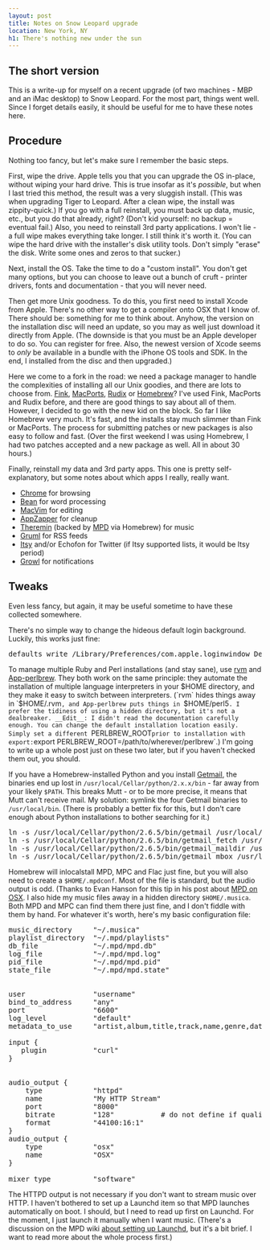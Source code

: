 ```yaml
---
layout: post
title: Notes on Snow Leopard upgrade
location: New York, NY
h1: There's nothing new under the sun
---
```


## The short version

This is a write-up for myself on a recent upgrade (of two machines - MBP and an iMac desktop) to Snow Leopard. For the most part, things went well. Since I forget details easily, it should be useful for me to have these notes here.

## Procedure

Nothing too fancy, but let's make sure I remember the basic steps.

First, wipe the drive. Apple tells you that you can upgrade the OS in-place, without wiping your hard drive. This is true insofar as it's *possible*, but when I last tried this method, the result was a very sluggish install. (This was when upgrading Tiger to Leopard. After a clean wipe, the install was zippity-quick.) If you go with a full reinstall, you must back up data, music, etc., but you do that already, right? (Don't kid yourself: no backup = eventual fail.) Also, you need to reinstall 3rd party applications. I won't lie - a full wipe makes everything take longer. I still think it's worth it. (You can wipe the hard drive with the installer's disk utility tools. Don't simply "erase" the disk. Write some ones and zeros to that sucker.)

Next, install the OS. Take the time to do a "custom install". You don't get many options, but you can choose to leave out a bunch of cruft - printer drivers, fonts and documentation - that you will never need.

Then get more Unix goodness. To do this, you first need to install Xcode from Apple. There's no other way to get a compiler onto OSX that I know of. There should be: something for me to think about. Anyhow, the version on the installation disc will need an update, so you may as well just download it directly from Apple. (The downside is that you must be an Apple developer to do so. You can register for free. Also, the newest version of Xcode seems to _only_ be available in a bundle with the iPhone OS tools and SDK. In the end, I installed from the disc and then upgraded.)

Here we come to a fork in the road: we need a package manager to handle the complexities of installing all our Unix goodies, and there are lots to choose from. [Fink][fink], [MacPorts][macports], [Rudix][rudix] or [Homebrew][homebrew]? I've used Fink, MacPorts and Rudix before, and there are good things to say about all of them. However, I decided to go with the new kid on the block. So far I like Homebrew very much. It's fast, and the installs stay much slimmer than Fink or MacPorts. The process for submitting patches or new packages is also easy to follow and fast. (Over the first weekend I was using Homebrew, I had two patches accepted and a new package as well. All in about 30 hours.)

Finally, reinstall my data and 3rd party apps. This one is pretty self-explanatory, but some notes about which apps I really, really want.

+ [Chrome][chrome] for browsing
+ [Bean][bean] for word processing
+ [MacVim][macvim] for editing
+ [AppZapper][appzapper] for cleanup
+ [Theremin][theremin] (backed by [MPD][mpd] via Homebrew) for music
+ [Gruml][gruml] for RSS feeds
+ [Itsy][itsy] and/or Echofon for Twitter (if Itsy supported lists, it would be Itsy period)
+ [Growl][growl] for notifications

## Tweaks

Even less fancy, but again, it may be useful sometime to have these collected somewhere.

There's no simple way to change the hideous default login background. Luckily, this works just fine:

<pre class="textmate-source"><span class="source source_shell">defaults write /Library/Preferences/com.apple.loginwindow DesktopPicture /path/to/picture.png</span></pre>

To manage multiple Ruby and Perl installations (and stay sane), use [rvm][rvm] and [App-perlbrew][perlbrew]. They both work on the same principle: they automate the installation of multiple language interpreters in your $HOME directory, and they make it easy to switch between interpreters. (`rvm` hides things away in `$HOME/.rvm`, and App-perlbrew puts things in `$HOME/perl5`. I prefer the tidiness of using a hidden directory, but it's not a dealbreaker. __Edit__: I didn't read the documentation carefully enough. You can change the default installation location easily. Simply set a different `PERLBREW_ROOT` prior to installation with export: `export PERLBREW_ROOT=/path/to/wherever/perlbrew`.) I'm going to write up a whole post just on these two later, but if you haven't checked them out, you should.

If you have a Homebrew-installed Python and you install [Getmail][getmail], the binaries end up lost in `/usr/local/Cellar/python/2.x.x/bin` - far away from your likely `$PATH`. This breaks Mutt - or to be more precise, it means that Mutt can't receive mail. My solution: symlink the four Getmail binaries to `/usr/local/bin`. (There is probably a better fix for this, but I don't care enough about Python installations to bother searching for it.)

<pre class="textmate-source"><span class="source source_shell">ln -s /usr/local/Cellar/python/2.6.5/bin/getmail /usr/local/bin/getmail
ln -s /usr/local/Cellar/python/2.6.5/bin/getmail_fetch /usr/local/bin/getmail_fetch
ln -s /usr/local/Cellar/python/2.6.5/bin/getmail_maildir /usr/local/bin/getmail_maildir
ln -s /usr/local/Cellar/python/2.6.5/bin/getmail_mbox /usr/local/bin/getmail_mbox</span></pre>

Homebrew will inlocalstall MPD, MPC and Flac just fine, but you will also need to create a `$HOME/.mpdconf`. Most of the file is standard, but the audio output is odd. (Thanks to Evan Hanson for this tip in his post about [MPD on OSX](http://evanhanson.com/2010/03/22/mpd-on-os-x/). I also hide my music files away in a hidden directory `$HOME/.musica`. Both MPD and MPC can find them there just fine, and I don't fiddle with them by hand. For whatever it's worth, here's my basic configuration file:

<pre class="textmate-source"><span class="source source_shell">music_directory     <span class="string string_quoted string_quoted_double string_quoted_double_shell"><span class="punctuation punctuation_definition punctuation_definition_string punctuation_definition_string_begin punctuation_definition_string_begin_shell">"</span>~/.musica<span class="punctuation punctuation_definition punctuation_definition_string punctuation_definition_string_end punctuation_definition_string_end_shell">"</span></span>
playlist_directory  <span class="string string_quoted string_quoted_double string_quoted_double_shell"><span class="punctuation punctuation_definition punctuation_definition_string punctuation_definition_string_begin punctuation_definition_string_begin_shell">"</span>~/.mpd/playlists<span class="punctuation punctuation_definition punctuation_definition_string punctuation_definition_string_end punctuation_definition_string_end_shell">"</span></span>
db_file             <span class="string string_quoted string_quoted_double string_quoted_double_shell"><span class="punctuation punctuation_definition punctuation_definition_string punctuation_definition_string_begin punctuation_definition_string_begin_shell">"</span>~/.mpd/mpd.db<span class="punctuation punctuation_definition punctuation_definition_string punctuation_definition_string_end punctuation_definition_string_end_shell">"</span></span>
log_file            <span class="string string_quoted string_quoted_double string_quoted_double_shell"><span class="punctuation punctuation_definition punctuation_definition_string punctuation_definition_string_begin punctuation_definition_string_begin_shell">"</span>~/.mpd/mpd.log<span class="punctuation punctuation_definition punctuation_definition_string punctuation_definition_string_end punctuation_definition_string_end_shell">"</span></span>
pid_file            <span class="string string_quoted string_quoted_double string_quoted_double_shell"><span class="punctuation punctuation_definition punctuation_definition_string punctuation_definition_string_begin punctuation_definition_string_begin_shell">"</span>~/.mpd/mpd.pid<span class="punctuation punctuation_definition punctuation_definition_string punctuation_definition_string_end punctuation_definition_string_end_shell">"</span></span>
state_file          <span class="string string_quoted string_quoted_double string_quoted_double_shell"><span class="punctuation punctuation_definition punctuation_definition_string punctuation_definition_string_begin punctuation_definition_string_begin_shell">"</span>~/.mpd/mpd.state<span class="punctuation punctuation_definition punctuation_definition_string punctuation_definition_string_end punctuation_definition_string_end_shell">"</span></span>


user                <span class="string string_quoted string_quoted_double string_quoted_double_shell"><span class="punctuation punctuation_definition punctuation_definition_string punctuation_definition_string_begin punctuation_definition_string_begin_shell">"</span>username<span class="punctuation punctuation_definition punctuation_definition_string punctuation_definition_string_end punctuation_definition_string_end_shell">"</span></span>
bind_to_address     <span class="string string_quoted string_quoted_double string_quoted_double_shell"><span class="punctuation punctuation_definition punctuation_definition_string punctuation_definition_string_begin punctuation_definition_string_begin_shell">"</span>any<span class="punctuation punctuation_definition punctuation_definition_string punctuation_definition_string_end punctuation_definition_string_end_shell">"</span></span>
port                <span class="string string_quoted string_quoted_double string_quoted_double_shell"><span class="punctuation punctuation_definition punctuation_definition_string punctuation_definition_string_begin punctuation_definition_string_begin_shell">"</span>6600<span class="punctuation punctuation_definition punctuation_definition_string punctuation_definition_string_end punctuation_definition_string_end_shell">"</span></span>
log_level           <span class="string string_quoted string_quoted_double string_quoted_double_shell"><span class="punctuation punctuation_definition punctuation_definition_string punctuation_definition_string_begin punctuation_definition_string_begin_shell">"</span>default<span class="punctuation punctuation_definition punctuation_definition_string punctuation_definition_string_end punctuation_definition_string_end_shell">"</span></span>
metadata_to_use     <span class="string string_quoted string_quoted_double string_quoted_double_shell"><span class="punctuation punctuation_definition punctuation_definition_string punctuation_definition_string_begin punctuation_definition_string_begin_shell">"</span>artist,album,title,track,name,genre,date,composer,performer,disc<span class="punctuation punctuation_definition punctuation_definition_string punctuation_definition_string_end punctuation_definition_string_end_shell">"</span></span>

input <span class="meta meta_scope meta_scope_group meta_scope_group_shell"><span class="punctuation punctuation_definition punctuation_definition_group punctuation_definition_group_shell">{</span>
   plugin           <span class="string string_quoted string_quoted_double string_quoted_double_shell"><span class="punctuation punctuation_definition punctuation_definition_string punctuation_definition_string_begin punctuation_definition_string_begin_shell">"</span>curl<span class="punctuation punctuation_definition punctuation_definition_string punctuation_definition_string_end punctuation_definition_string_end_shell">"</span></span>
<span class="punctuation punctuation_definition punctuation_definition_group punctuation_definition_group_shell">}</span></span>


audio_output <span class="meta meta_scope meta_scope_group meta_scope_group_shell"><span class="punctuation punctuation_definition punctuation_definition_group punctuation_definition_group_shell">{</span>
    <span class="punctuation punctuation_definition punctuation_definition_group punctuation_definition_group_shell">type</span>            <span class="string string_quoted string_quoted_double string_quoted_double_shell"><span class="punctuation punctuation_definition punctuation_definition_string punctuation_definition_string_begin punctuation_definition_string_begin_shell">"</span>httpd<span class="punctuation punctuation_definition punctuation_definition_string punctuation_definition_string_end punctuation_definition_string_end_shell">"</span></span>
    name            <span class="string string_quoted string_quoted_double string_quoted_double_shell"><span class="punctuation punctuation_definition punctuation_definition_string punctuation_definition_string_begin punctuation_definition_string_begin_shell">"</span>My HTTP Stream<span class="punctuation punctuation_definition punctuation_definition_string punctuation_definition_string_end punctuation_definition_string_end_shell">"</span></span>
    port            <span class="string string_quoted string_quoted_double string_quoted_double_shell"><span class="punctuation punctuation_definition punctuation_definition_string punctuation_definition_string_begin punctuation_definition_string_begin_shell">"</span>8000<span class="punctuation punctuation_definition punctuation_definition_string punctuation_definition_string_end punctuation_definition_string_end_shell">"</span></span>
    bitrate         <span class="string string_quoted string_quoted_double string_quoted_double_shell"><span class="punctuation punctuation_definition punctuation_definition_string punctuation_definition_string_begin punctuation_definition_string_begin_shell">"</span>128<span class="punctuation punctuation_definition punctuation_definition_string punctuation_definition_string_end punctuation_definition_string_end_shell">"</span></span>           <span class="comment comment_line comment_line_number-sign comment_line_number-sign_shell"><span class="punctuation punctuation_definition punctuation_definition_comment punctuation_definition_comment_shell">#</span> do not define if quality is defined
</span>    format          <span class="string string_quoted string_quoted_double string_quoted_double_shell"><span class="punctuation punctuation_definition punctuation_definition_string punctuation_definition_string_begin punctuation_definition_string_begin_shell">"</span>44100:16:1<span class="punctuation punctuation_definition punctuation_definition_string punctuation_definition_string_end punctuation_definition_string_end_shell">"</span></span>
<span class="punctuation punctuation_definition punctuation_definition_group punctuation_definition_group_shell">}</span></span>
audio_output <span class="meta meta_scope meta_scope_group meta_scope_group_shell"><span class="punctuation punctuation_definition punctuation_definition_group punctuation_definition_group_shell">{</span>
    <span class="punctuation punctuation_definition puctuation_definition_group punctuation_definition_group_shell">type</span>            <span class="string string_quoted string_quoted_double string_quoted_double_shell"><span class="punctuation punctuation_definition punctuation_definition_string punctuation_definition_string_begin punctuation_definition_string_begin_shell">"</span>osx<span class="punctuation punctuation_definition punctuation_definition_string punctuation_definition_string_end punctuation_definition_string_end_shell">"</span></span>
    name            <span class="string string_quoted string_quoted_double string_quoted_double_shell"><span class="punctuation punctuation_definition punctuation_definition_string punctuation_definition_string_begin punctuation_definition_string_begin_shell">"</span>OSX<span class="punctuation punctuation_definition punctuation_definition_string punctuation_definition_string_end punctuation_definition_string_end_shell">"</span></span>
<span class="punctuation punctuation_definition punctuation_definition_group punctuation_definition_group_shell">}</span></span>

mixer_type          <span class="string string_quoted string_quoted_double string_quoted_double_shell"><span class="punctuation punctuation_definition punctuation_definition_string punctuation_definition_string_begin punctuation_definition_string_begin_shell">"</span>software<span class="punctuation punctuation_definition punctuation_definition_string punctuation_definition_string_end punctuation_definition_string_end_shell">"</span></span></span></pre>

The HTTPD output is not necessary if you don't want to stream music over HTTP. I haven't bothered to set up a Launchd item so that MPD launches automatically on boot. I should, but I need to read up first on Launchd. For the moment, I just launch it manually when I want music. (There's a discussion on the MPD wiki [about setting up Launchd][launchd], but it's a bit brief. I want to read more about the whole process first.) 

[fink]: http://www.finkproject.org/
[macports]: http://www.macports.org/
[rudix]: http://rudix.org/
[homebrew]: http://wiki.github.com/mxcl/homebrew/
[rvm]: http://rvm.beginrescueend.com/
[perlbrew]: http://gugod.org/2010/03/perlbrew-home-perl-installation-made-easy.html
[chrome]: http://www.google.com/chrome?platform=mac
[bean]: http://www.bean-osx.com/Bean.html
[macvim]: http://code.google.com/p/macvim/
[appzapper]: http://appzapper.com/
[theremin]: http://theremin.sigterm.eu/
[mpd]: http://mpd.wikia.com/wiki/Music_Player_Daemon_Wiki
[gruml]: http://www.grumlapp.com/
[itsy]: http://mowglii.com/itsy/
[growl]: http://growl.info/
[getmail]: http://pyropus.ca/software/getmail/
[launchd]: http://mpd.wikia.com/wiki/MPD_on_OSX#LaunchD
